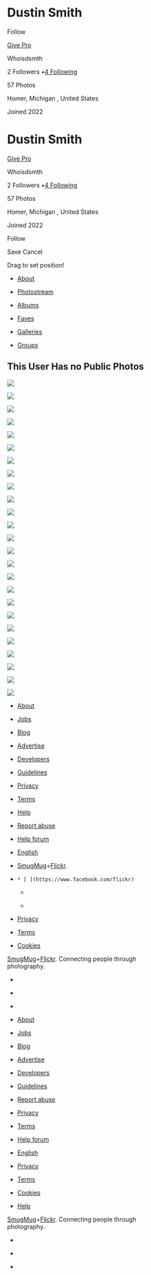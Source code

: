 # Dustin Smith

Follow

[ Give Pro ](?giftPro)

Whoisdsmth

2 Followers *•*[4 Following](/people/195781248@N07/contacts)

57 Photos

Homer, Michigan , United States

Joined 2022

# Dustin Smith

[ Give Pro ](?giftPro)

Whoisdsmth

2 Followers *•*[4 Following](/people/195781248@N07/contacts)

57 Photos

Homer, Michigan , United States

Joined 2022

Follow

Save Cancel

Drag to set position!

  * [ About ](/people/195781248@N07/)

  * [ Photostream ](/photos/195781248@N07/)

  * [ Albums ](/photos/195781248@N07/albums)

  * [ Faves ](/photos/195781248@N07/favorites)

  * [ Galleries ](/photos/195781248@N07/galleries)

  * [ Groups ](/people/195781248@N07/groups/)

## This User Has no Public Photos

![](//live.staticflickr.com/65535/52125207644_c534361189_w.jpg)

![](//live.staticflickr.com/65535/52123940017_972623dc2c_w.jpg)

![](//live.staticflickr.com/65535/52124995418_ee4900427e_w.jpg)

![](//live.staticflickr.com/65535/52124995598_349283402b_w.jpg)

![](//live.staticflickr.com/65535/52123940807_3bdf3c49ed_z.jpg)

![](//live.staticflickr.com/65535/52124996093_d41e4b95a5_z.jpg)

![](//live.staticflickr.com/65535/52123941097_0f61a7818a.jpg)

![](//live.staticflickr.com/65535/52125464815_5a9b4bec2a_z.jpg)

![](//live.staticflickr.com/65535/52125209064_b2bbfcfe04_z.jpg)

![](//live.staticflickr.com/65535/52125209209_b486c731b5_z.jpg)

![](//live.staticflickr.com/65535/52123941772_224f556e7e_z.jpg)

![](//live.staticflickr.com/65535/52125209599_8660e74334_z.jpg)

![](//live.staticflickr.com/65535/52125209754_bb8e9aff3c.jpg)

![](//live.staticflickr.com/65535/52124965571_dca6d00a33_w.jpg)

![](//live.staticflickr.com/65535/52123942257_d3f3a3cf39.jpg)

![](//live.staticflickr.com/65535/52123942377_8cc54cf120_w.jpg)

![](//live.staticflickr.com/65535/52125210174_a105ff5ecf.jpg)

![](//live.staticflickr.com/65535/52124965976_2bca83bf24_n.jpg)

![](//live.staticflickr.com/65535/52125210319_232d98cb50.jpg)

![](//live.staticflickr.com/65535/52125466360_61f64f9551_w.jpg)

![](//live.staticflickr.com/65535/52123942957_a062026f08.jpg)

![](//live.staticflickr.com/65535/52123943067_1a6e6dfbfb_z.jpg)

![](//live.staticflickr.com/65535/52123943097_a4943ebb92_z.jpg)

![](//live.staticflickr.com/65535/52125466795_8aeb6c018c_z.jpg)

![](//live.staticflickr.com/65535/52124966766_14d7a27ba3_z.jpg)

  * [About](/about)

  * [Jobs](/jobs)

  * [Blog](//blog.flickr.net/en)

  * [Advertise](https://www.flickrads.com?utm_source=flickr&utm_campaign=footer)

  * [Developers](/services/developer)

  * [Guidelines](/help/guidelines)

  * [Privacy](/help/privacy)

  * [Terms](/help/terms)

  * [Help](//flickrhelp.com)

  * [Report abuse](/abuse)

  * [Help forum](/help/forum)

  * [English](/change_language.gne?lang=en-US&csrf=)

  * [SmugMug](https://www.smugmug.com/)+[Flickr](/). 

  *     * [ ](https://www.facebook.com/flickr)

	* [ ](https://twitter.com/flickr)

	* [ ](https://www.instagram.com/flickr/)

  * [Privacy](/help/privacy)

  * [Terms](/help/terms)

  * [Cookies](/help/cookies)

[SmugMug](https://www.smugmug.com/)+[Flickr](/). Connecting people through  
photography.

  * [ ](https://www.facebook.com/flickr)

  * [ ](https://twitter.com/flickr)

  * [ ](https://www.instagram.com/flickr/)

  * [About](/about)

  * [Jobs](/jobs)

  * [Blog](//blog.flickr.net/en)

  * [Advertise](https://www.flickrads.com?utm_source=flickr&utm_campaign=footer)

  * [Developers](/services/developer)

  * [Guidelines](/help/guidelines)

  * [Report abuse](/abuse)

  * [Privacy](/help/privacy)

  * [Terms](/help/terms)

  * [Help forum](/help/forum)

  * [English](/change_language.gne?lang=en-US&csrf=)

  * [Privacy](/help/privacy)

  * [Terms](/help/terms)

  * [Cookies](/help/cookies)

  * [Help](//flickrhelp.com)

[SmugMug](https://www.smugmug.com/)+[Flickr](/). Connecting people through  
photography.

  * [ ](https://www.facebook.com/flickr)

  * [ ](https://twitter.com/flickr)

  * [ ](https://www.instagram.com/flickr/)
